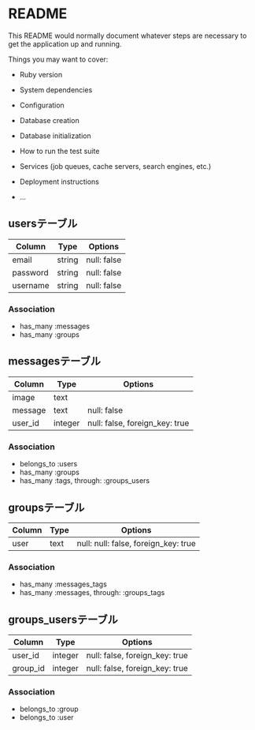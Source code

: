 # README

This README would normally document whatever steps are necessary to get the
application up and running.

Things you may want to cover:

* Ruby version

* System dependencies

* Configuration

* Database creation

* Database initialization

* How to run the test suite

* Services (job queues, cache servers, search engines, etc.)

* Deployment instructions

* ...

## usersテーブル
|Column|Type|Options|
|------|----|-------|
|email|string|null: false|
|password|string|null: false|
|username|string|null: false|
### Association
- has_many :messages
- has_many :groups

## messagesテーブル
|Column|Type|Options|
|------|----|-------|
|image|text||
|message|text|null: false|
|user_id|integer|null: false, foreign_key: true|
### Association
- belongs_to :users
- has_many :groups
- has_many  :tags,  through:  :groups_users

## groupsテーブル
|Column|Type|Options|
|------|----|-------|
|user|text|null: null: false, foreign_key: true|
### Association
- has_many :messages_tags
- has_many  :messages,  through:  :groups_tags


## groups_usersテーブル

|Column|Type|Options|
|------|----|-------|
|user_id|integer|null: false, foreign_key: true|
|group_id|integer|null: false, foreign_key: true|

### Association
- belongs_to :group
- belongs_to :user